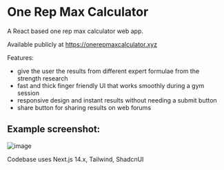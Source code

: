 <!-- @format -->

# One Rep Max Calculator

A React based one rep max calculator web app.

Available publicly at https://onerepmaxcalculator.xyz

Features:
- give the user the results from different expert formulae from the strength research
- fast and thick finger friendly UI that works smoothly during a gym session
- responsive design and instant results without needing a submit button
- share button for sharing results on web forums


## Example screenshot:
![image](https://github.com/wayneschuller/onerepmaxcalculator.xyz/assets/1592295/5a0e3727-0b2d-47cd-bb0f-73c5db9b4354)


Codebase uses Next.js 14.x, Tailwind, ShadcnUI
